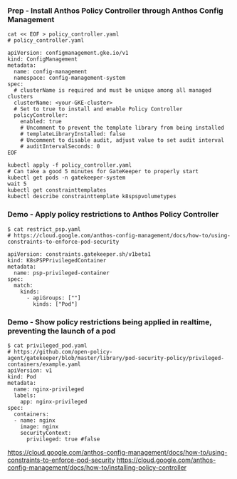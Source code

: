 ### Prep - Install Anthos Policy Controller through Anthos Config Management
```
cat << EOF > policy_controller.yaml
# policy_controller.yaml

apiVersion: configmanagement.gke.io/v1
kind: ConfigManagement
metadata:
  name: config-management
  namespace: config-management-system
spec:
  # clusterName is required and must be unique among all managed clusters
  clusterName: <your-GKE-cluster>
  # Set to true to install and enable Policy Controller
  policyController:
    enabled: true
    # Uncomment to prevent the template library from being installed
    # templateLibraryInstalled: false
    # Uncomment to disable audit, adjust value to set audit interval
    # auditIntervalSeconds: 0
EOF

kubectl apply -f policy_controller.yaml
# Can take a good 5 minutes for GateKeeper to properly start
kubectl get pods -n gatekeeper-system
wait 5
kubectl get constrainttemplates
kubectl describe constrainttemplate k8spspvolumetypes
```

### Demo - Apply policy restrictions to Anthos Policy Controller
```
$ cat restrict_psp.yaml
# https://cloud.google.com/anthos-config-management/docs/how-to/using-constraints-to-enforce-pod-security

apiVersion: constraints.gatekeeper.sh/v1beta1
kind: K8sPSPPrivilegedContainer
metadata:
  name: psp-privileged-container
spec:
  match:
    kinds:
      - apiGroups: [""]
        kinds: ["Pod"]
```

### Demo - Show policy restrictions being applied in realtime, preventing the launch of a pod
```
$ cat privileged_pod.yaml
# https://github.com/open-policy-agent/gatekeeper/blob/master/library/pod-security-policy/privileged-containers/example.yaml
apiVersion: v1
kind: Pod
metadata:
  name: nginx-privileged
  labels:
    app: nginx-privileged
spec:
  containers:
  - name: nginx
    image: nginx
    securityContext:
      privileged: true #false
```

https://cloud.google.com/anthos-config-management/docs/how-to/using-constraints-to-enforce-pod-security
https://cloud.google.com/anthos-config-management/docs/how-to/installing-policy-controller
